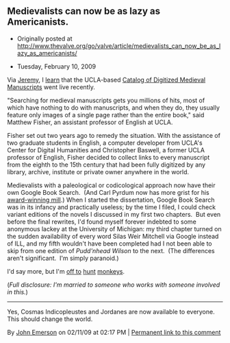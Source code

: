 ## Medievalists can now be as lazy as Americanists.

 * Originally posted at http://www.thevalve.org/go/valve/article/medievalists_can_now_be_as_lazy_as_americanists/

* Tuesday, February 10, 2009 

Via [Jeremy](http://readin.com/blog/), I [learn](http://www.physorg.com/news153499567.html) that the UCLA-based [Catalog of Digitized Medieval Manuscripts](http://manuscripts.cmrs.ucla.edu/) went live recently.  

"Searching for medieval manuscripts gets you millions of hits, most of which have nothing to do with manuscripts, and when they do, they usually feature only images of a single page rather than the entire book," said Matthew Fisher, an assistant professor of English at UCLA. 

Fisher set out two years ago to remedy the situation. With the assistance of two graduate students in English, a computer developer from UCLA's Center for Digital Humanities and Christopher Baswell, a former UCLA professor of English, Fisher decided to collect links to every manuscript from the eighth to the 15th century that had been fully digitized by any library, archive, institute or private owner anywhere in the world.

Medievalists with a paleological or codicological approach now have their own Google Book Search.  (And Carl Pyrdum now has more grist for his [award-winning mill](http://gotmedieval.blogspot.com/).)  When I started the dissertation, Google Book Search was in its infancy and practically useless; by the time I filed, I could check variant editions of the novels I discussed in my first two chapters.  But even before the final rewrites, I'd found myself forever indebted to some anonymous lackey at the University of Michigan: my third chapter turned on the sudden availability of every word Silas Weir Mitchell via Google instead of ILL, and my fifth wouldn't have been completed had I not been able to skip from one edition of _Pudd'nhead Wilson_ to the next.  (The differences aren't significant.  I'm simply paranoid.)  

I'd say more, but I'm [off to](http://gotmedieval.blogspot.com/2008/07/medieval-unicorn-chaser-chaser-mmm.html) [hunt](http://gotmedieval.blogspot.com/2007/12/month-already.html) [monkeys](http://gotmedieval.blogspot.com/2008/10/monkey-apocalypse-mmm-marginalia.html). 

(_Full disclosure: I'm married to someone who works with someone involved in this._)

---

Yes, Cosmas Indicopleustes and Jordanes are now available to everyone. This should change the world.

By [John Emerson](http://trollblog.wordpress.com) on 02/11/09 at 02:17 PM | [Permanent link to this comment](http://www.thevalve.org/go/valve/article/medievalists_can_now_be_as_lazy_as_americanists/#24043)

